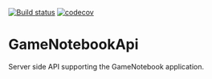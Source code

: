 [![Build status](https://ci.appveyor.com/api/projects/status/3iklr7bcc10odt6b?svg=true)](https://ci.appveyor.com/project/joekucera2002/gamenotebookapi)
[![codecov](https://codecov.io/gh/GameNotebook/GameNotebookApi/branch/master/graph/badge.svg)](https://codecov.io/gh/GameNotebook/GameNotebookApi)

# GameNotebookApi
Server side API supporting the GameNotebook application.
